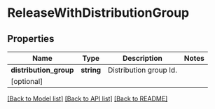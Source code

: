 # ReleaseWithDistributionGroup

## Properties
Name | Type | Description | Notes
------------ | ------------- | ------------- | -------------
**distribution_group** | **string** | Distribution group Id.
 | [optional] 

[[Back to Model list]](../README.md#documentation-for-models) [[Back to API list]](../README.md#documentation-for-api-endpoints) [[Back to README]](../README.md)

